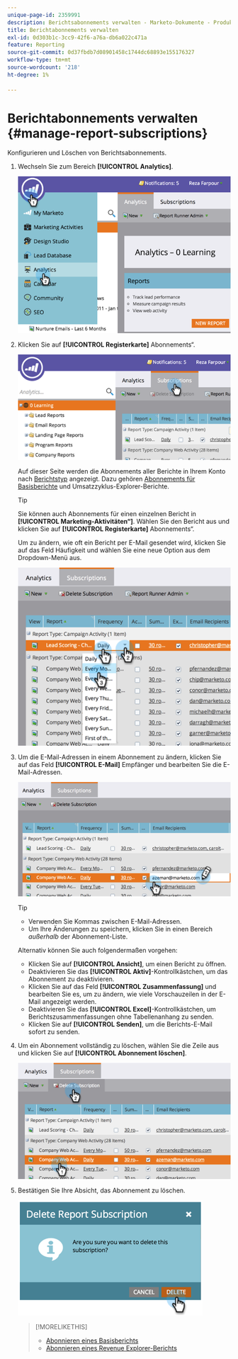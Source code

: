 ```yaml
---
unique-page-id: 2359991
description: Berichtsabonnements verwalten - Marketo-Dokumente - Produktdokumentation
title: Berichtabonnements verwalten
exl-id: 0d303b1c-3cc9-42f6-a76a-db6a022c471a
feature: Reporting
source-git-commit: 0d37fbdb7d08901458c1744dc68893e155176327
workflow-type: tm+mt
source-wordcount: '218'
ht-degree: 1%

---
```


# Berichtabonnements verwalten {#manage-report-subscriptions}

Konfigurieren und Löschen von Berichtsabonnements.

1. Wechseln Sie zum Bereich **[!UICONTROL Analytics]**.

   ![](assets/image2014-9-16-10-3a35-3a25.png)

1. Klicken Sie auf **[!UICONTROL Registerkarte]** Abonnements“.

   ![](assets/image2014-9-16-10-3a35-3a32.png)

   Auf dieser Seite werden die Abonnements aller Berichte in Ihrem Konto nach [Berichtstyp](/help/marketo/product-docs/reporting/basic-reporting/report-types/report-type-overview.md) angezeigt. Dazu gehören [Abonnements für Basisberichte](/help/marketo/product-docs/reporting/basic-reporting/report-subscriptions/subscribe-to-a-basic-report.md) und Umsatzzyklus-Explorer-Berichte.

   >[!TIP]
   >
   >Sie können auch Abonnements für einen einzelnen Bericht in **[!UICONTROL Marketing-Aktivitäten“]**. Wählen Sie den Bericht aus und klicken Sie auf **[!UICONTROL Registerkarte]** Abonnements“.

   Um zu ändern, wie oft ein Bericht per E-Mail gesendet wird, klicken Sie auf das Feld Häufigkeit und wählen Sie eine neue Option aus dem Dropdown-Menü aus.

   ![](assets/image2014-9-16-10-3a36-3a4.png)

1. Um die E-Mail-Adressen in einem Abonnement zu ändern, klicken Sie auf das Feld **[!UICONTROL E-Mail]** Empfänger und bearbeiten Sie die E-Mail-Adressen.

   ![](assets/image2014-9-16-10-3a36-3a11.png)

   >[!TIP]
   >
   >* Verwenden Sie Kommas zwischen E-Mail-Adressen.
   >* Um Ihre Änderungen zu speichern, klicken Sie in einen Bereich _außerhalb_ der Abonnement-Liste.

   Alternativ können Sie auch folgendermaßen vorgehen:

   * Klicken Sie auf **[!UICONTROL Ansicht]**, um einen Bericht zu öffnen.
   * Deaktivieren Sie das **[!UICONTROL Aktiv]**-Kontrollkästchen, um das Abonnement zu deaktivieren.
   * Klicken Sie auf das Feld **[!UICONTROL Zusammenfassung]** und bearbeiten Sie es, um zu ändern, wie viele Vorschauzeilen in der E-Mail angezeigt werden.
   * Deaktivieren Sie das **[!UICONTROL Excel]**-Kontrollkästchen, um Berichtszusammenfassungen ohne Tabellenanhang zu senden.
   * Klicken Sie auf **[!UICONTROL Senden]**, um die Berichts-E-Mail sofort zu senden.

1. Um ein Abonnement vollständig zu löschen, wählen Sie die Zeile aus und klicken Sie auf **[!UICONTROL Abonnement löschen]**.

   ![](assets/image2014-9-16-10-3a36-3a38.png)

1. Bestätigen Sie Ihre Absicht, das Abonnement zu löschen.

   ![](assets/image2014-9-16-10-3a36-3a43.png)

   >[!MORELIKETHIS]
   >
   >* [Abonnieren eines Basisberichts](/help/marketo/product-docs/reporting/basic-reporting/report-subscriptions/subscribe-to-a-basic-report.md)
   >* [Abonnieren eines Revenue Explorer-Berichts](/help/marketo/product-docs/reporting/revenue-cycle-analytics/revenue-explorer/subscribe-to-a-revenue-explorer-report.md)
